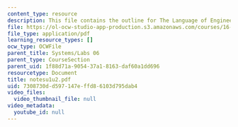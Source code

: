 ```yaml
---
content_type: resource
description: This file contains the outline for The Language of Engineering.
file: https://ol-ocw-studio-app-production.s3.amazonaws.com/courses/16-01-unified-engineering-i-ii-iii-iv-fall-2005-spring-2006/7308730dd597147effd86103d795dab4_notesu1u2.pdf
file_type: application/pdf
learning_resource_types: []
ocw_type: OCWFile
parent_title: Systems/Labs 06
parent_type: CourseSection
parent_uid: 1f88d71a-9054-37a1-8163-daf60a1dd696
resourcetype: Document
title: notesu1u2.pdf
uid: 7308730d-d597-147e-ffd8-6103d795dab4
video_files:
  video_thumbnail_file: null
video_metadata:
  youtube_id: null
---
```

